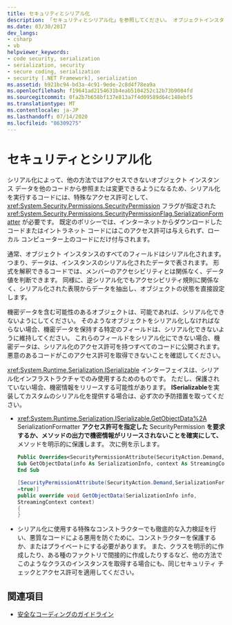 ```yaml
---
title: セキュリティとシリアル化
description: 「セキュリティとシリアル化」を参照してください。 オブジェクトインスタンスデータを表示または変更するには、SecurityPermission を SerializationFormatter フラグを指定して使用します。
ms.date: 03/30/2017
dev_langs:
- csharp
- vb
helpviewer_keywords:
- code security, serialization
- serialization, security
- secure coding, serialization
- security [.NET Framework], serialization
ms.assetid: b921bc94-bd3a-4c91-9ede-2c8d4f78ea9a
ms.openlocfilehash: f19641ad2154631b4eab5104252c12b73b9084fd
ms.sourcegitcommit: 0fa2b7b658bf137e813a7f4d09589d64c148ebf5
ms.translationtype: MT
ms.contentlocale: ja-JP
ms.lasthandoff: 07/14/2020
ms.locfileid: "86309275"
---
```

# <a name="security-and-serialization"></a>セキュリティとシリアル化

シリアル化によって、他の方法ではアクセスできないオブジェクト インスタンス データを他のコードから参照または変更できるようになるため、シリアル化を実行するコードには、特殊なアクセス許可として、 <xref:System.Security.Permissions.SecurityPermission> フラグが指定された <xref:System.Security.Permissions.SecurityPermissionFlag.SerializationFormatter> が必要です。 既定のポリシーでは、インターネットからダウンロードしたコードまたはイントラネット コードにはこのアクセス許可は与えられず、ローカル コンピューター上のコードにだけ付与されます。  
  
 通常、オブジェクト インスタンスのすべてのフィールドはシリアル化されます。つまり、データは、インスタンスのシリアル化されたデータで表されます。 形式を解釈できるコードでは、メンバーのアクセシビリティとは関係なく、データ値を判断できます。 同様に、逆シリアル化でもアクセシビリティ規則に関係なく、シリアル化された表現からデータを抽出し、オブジェクトの状態を直接設定します。  
  
 機密データを含む可能性のあるオブジェクトは、可能であれば、シリアル化できないようにしてください。 そのようなオブジェクトをシリアル化しなければならない場合、機密データを保持する特定のフィールドは、シリアル化できないように維持してください。 これらのフィールドをシリアル化にできない場合、機密データは、シリアル化のアクセス許可を持つすべてのコードに公開されます。 悪意のあるコードがこのアクセス許可を取得できないことを確認してください。  
  
 <xref:System.Runtime.Serialization.ISerializable> インターフェイスは、シリアル化インフラストラクチャでのみ使用するためのものです。 ただし、保護されていない場合、機密情報をリリースする可能性があります。 **ISerializable**を実装してカスタムのシリアル化を提供する場合は、必ず次の予防措置を取ってください。  
  
- <xref:System.Runtime.Serialization.ISerializable.GetObjectData%2A> SerializationFormatter **アクセス許可を指定した** SecurityPermission **を要求するか、メソッドの出力で機密情報がリリースされないことを確実にして、** メソッドを明示的に保護します。 次に例を示します。  
  
    ```vb  
    Public Overrides<SecurityPermissionAttribute(SecurityAction.Demand, SerializationFormatter := True)>  _  
    Sub GetObjectData(info As SerializationInfo, context As StreamingContext)  
    End Sub  
    ```  
  
    ```csharp  
    [SecurityPermissionAttribute(SecurityAction.Demand,SerializationFormatter
    =true)]  
    public override void GetObjectData(SerializationInfo info,
    StreamingContext context)  
    {  
    }  
    ```  
  
- シリアル化に使用する特殊なコンストラクターでも徹底的な入力検証を行い、悪質なコードによる悪用を防ぐために、コンストラクターを保護するか、またはプライベートにする必要があります。 また、クラスを明示的に作成したり、ある種のファクトリで間接的に作成したりするなど、他の方法でこのようなクラスのインスタンスを取得する場合にも、同じセキュリティ チェックとアクセス許可を適用してください。  
  
## <a name="see-also"></a>関連項目

- [安全なコーディングのガイドライン](../../standard/security/secure-coding-guidelines.md)
